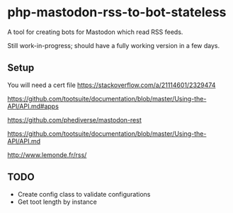 # php-mastodon-rss-to-bot-stateless

A tool for creating bots for Mastodon which read RSS feeds.  

Still work-in-progress; should have a fully working version in a few days.

## Setup

You will need a cert file https://stackoverflow.com/a/21114601/2329474

https://github.com/tootsuite/documentation/blob/master/Using-the-API/API.md#apps

https://github.com/phediverse/mastodon-rest

https://github.com/tootsuite/documentation/blob/master/Using-the-API/API.md

http://www.lemonde.fr/rss/

## TODO

- Create config class to validate configurations
- Get toot length by instance